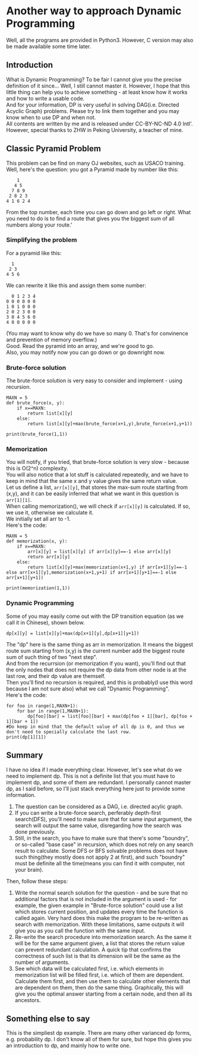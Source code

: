 # Another way to approach Dynamic Programming
Well, all the programs are provided in Python3. However, C version may also be made available some time later.

## Introduction
What is Dynamic Programming? To be fair I cannot give you the precise definition of it since... Well, I still cannot master it. However, I hope that this little thing can help you to achieve something - at least know how it works and how to write a usable code.    
And for your information, DP is very useful in solving DAG(i.e. Directed Acyclic Graph) problems. Please try to link them together and you may know when to use DP and when not.   
All contents are written by me and is released under CC-BY-NC-ND 4.0 Intl'. However, special thanks to ZHW in Peking University, a teacher of mine.

## Classic Pyramid Problem
This problem can be find on many OJ websites, such as USACO training.  
Well, here's the question: you got a Pyramid made by number like this:  
```
    1
   4 5
  7 8 9
 2 8 2 3
4 1 6 2 4
```
From the top number, each time you can go down and go left or right. What you need to do is to find a route that gives you the biggest sum of all numbers along your route.'  

### Simplifying the problem
For a pyramid like this:
```
  1
 2 3
4 5 6
```
We can rewrite it like this and assign them some number:  
```
  0 1 2 3 4
0 0 0 0 0 0
1 0 1 0 0 0
2 0 2 3 0 0
3 0 4 5 6 0
4 0 0 0 0 0
```
(You may want to know why do we have so many 0. That's for convinence and prevention of memory overflow.)  
Good. Read the pyramid into an array, and we're good to go.  
Also, you may notify now you can go down or go downright now.  

### Brute-force solution
The brute-force solution is very easy to consider and implement - using recursion.  
```
MAXN = 5
def brute_force(x, y):
	if x==MAXN:
		return list[x][y]
	else:
		return list[x][y]+max(brute_force(x+1,y),brute_force(x+1,y+1))

print(brute_force(1,1))	
```

### Memorization
You will notify, if you tried, that brute-force solution is very slow - because this is O(2^n) complexity.  
You will also notice that a lot stuff is calculated repeatedly, and we have to keep in mind that the same x and y value gives the same return value.   
Let us define a list, `arr[x][y]`, that stores the max-sum route starting from (x,y), and it can be easily inferred that what we want in this question is `arr[1][1]`.  
When calling memorization(), we will check if `arr[x][y]` is calculated. If so, we use it, otherwise we calculate it.  
We initially set all arr to -1.  
Here's the code:
```
MAXN = 5
def memorization(x, y):
	if x==MAXN:
		arr[x][y] = list[x][y] if arr[x][y]==-1 else arr[x][y]
		return arr[x][y]
	else:
		return list[x][y]+max(memorization(x+1,y) if arr[x+1][y]==-1 else arr[x+1][y],memorization(x+1,y+1) if arr[x+1][y+1]==-1 else arr[x+1][y+1])

print(memorization(1,1))
```

### Dynamic Programming
Some of you may easily come out with the DP transition equation (as we call it in Chinese), shown below.  
```
dp[x][y] = list[x][y]+max(dp[x+1][y],dp[x+1][y+1])
```  
The "dp" here is the same thing as arr in memorization. It means the biggest route sum starting from (x,y) is the current number add the biggest route sum of such thing of two "next step".  
And from the recurrsion (or memorization if you want), you'll find out that the only nodes that does not require the dp data from other node is at the last row, and their dp value are themself.   
Then you'll find no recursion is required, and this is probably(I use this  word because I am not sure also) what we call "Dynamic Programming".  
Here's the code:
```
for foo in range(1,MAXN+1):
	for bar in range(1,MAXN+1):
		dp[foo][bar] = list[foo][bar] + max(dp[foo + 1][bar], dp[foo + 1][bar + 1])
#Do keep in mind that the default value of all dp is 0, and thus we don't need to specially calculate the last row.
print(dp[1][1])
```

## Summary
I have no idea if I made everything clear. However, let's see what do we need to implement dp. This is not a definite list that you must have to implement dp, and some of them are redundant. I personally cannot master dp, as I said before, so I'll just stack everything here just to provide some information.  
1. The question can be considered as a DAG, i.e. directed acylic graph.
2. If you can write a brute-force search, perferably depth-first search(DFS), you'll need to make sure that for same input argument, the search will output the same value, disregarding how the search was done previously. 
3. Still, in the search, you have to make sure that there's some "boundry", or so-called "base case" in recursion, which does not rely on any search result to calculate. Some DFS or BFS solvable problems does not have such thing(they mostly does not apply 2 at first), and such "boundry" must be definite all the time(means you can find it with computer, not your brain).  

Then, follow these steps:  

1. Write the normal search solution for the question - and be sure that no additional factors that is not included in the argument is used - for example, the given example in "Brute-force solution" could use a list which stores current position, and updates every time the function is called again. Very hard does this make the program to be re-written as search with memorization. With these limitations, same outputs it will give you as you call the function with the same input.
2. Re-write the search procedure into memorization search. As the same it will be for the same argument given, a list that stores the return value can prevent redundant calculation. A quick tip that confirms the correctness of such list is that its dimension will be the same as the number of arguments.
3. See which data will be calculated first, i.e. which elements in memorization list will be filled first, i.e. which of them are dependent. Calculate them first, and then use them to calculate other elements that are dependent on them, then do the same thing. Graphically, this will give you the optimal answer starting from a certain node, and then all its ancestors.

## Something else to say
This is the simpliest dp example. There are many other varianced dp forms, e.g. probability dp. I don't know all of them for sure, but hope this gives you an introduction to dp, and mainly how to write one.
